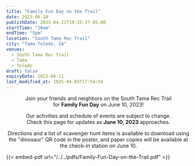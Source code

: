 ```yaml
---
title: "Family Fun Day on the Trail"
date: 2023-06-10
publishDate: 2023-04-21T19:35:37-05:00
startTime: "10am"
endTime: "5pm"
location: "South Tama Rec Trail"
city: "Tama-Toledo, IA"
venues:
  - South Tama Rec Trail
  - Tama
  - Toledo
draft: false
expiryDate: 2023-06-11
last_modified_at: 2025-04-03T17:54:54
--- 
```


<center>
<p>
Join your friends and neighbors on the South Tama Rec Trail<br/>
for <b>Family Fun Day</b> on June 10, 2023!<p/>

<p>
Our activities and schedule of events are subject to change.<br/>
Check this page for updates as <b>June 10, 2023</b> approaches.
</p>

<p>
Directions and a list of scavenger hunt items is available to download using the "dinosaur" QR code in the poster, and paper copies will be available at the check-in station on June 10.
</p>
</center>

{{< embed-pdf url="/../../pdfs/Family-Fun-Day-on-the-Trail.pdf" >}}
